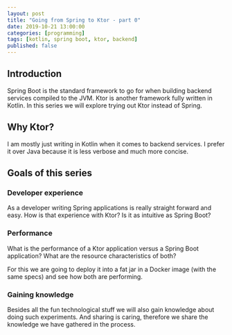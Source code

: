 ```yaml
---
layout: post
title: "Going from Spring to Ktor - part 0"
date: 2019-10-21 13:00:00
categories: [programming]
tags: [kotlin, spring boot, ktor, backend]
published: false
---
```


## Introduction
Spring Boot is the standard framework to go for when building backend services compiled to the JVM. Ktor is another framework fully written in Kotlin. In this series we will explore trying out Ktor instead of Spring.

## Why Ktor?
I am mostly just writing in Kotlin when it comes to backend services. I prefer it over Java because it is less verbose and much more concise. 

## Goals of this series

### Developer experience
As a developer writing Spring applications is really straight forward and easy. How is that experience with Ktor? Is it as intuitive as Spring Boot?

### Performance
What is the performance of a Ktor application versus a Spring Boot application? What are the resource characteristics of both?

For this we are going to deploy it into a fat jar in a Docker image (with the same specs) and see how both are performing.

### Gaining knowledge
Besides all the fun technological stuff we will also gain knowledge about doing such experiments. And sharing is caring, therefore we share the knowledge we have gathered in the process.
